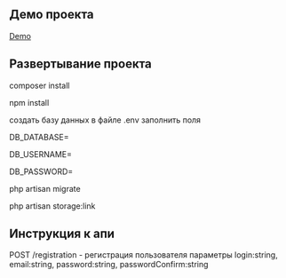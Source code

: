 ## Демо проекта
<a href="http://vhost281471.ispsite.ru/" target="_blank">Demo</a>


## Развертывание проекта
<p>composer install</p>
<p>npm install</p>
<p>создать базу данных в файле .env заполнить поля</p>
<p>DB_DATABASE=</p>
<p>DB_USERNAME=</p>
<p>DB_PASSWORD=</p>

<p>php artisan migrate</p>
<p>php artisan storage:link</p>


## Инструкция к апи

<p>POST /registration - регистрация пользователя <span color="red">параметры</span> login:string, email:string, password:string, passwordConfirm:string<p/>
